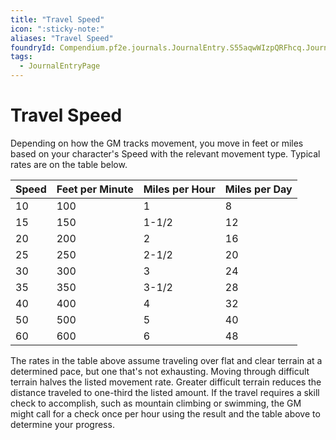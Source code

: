 ```yaml
---
title: "Travel Speed"
icon: ":sticky-note:"
aliases: "Travel Speed"
foundryId: Compendium.pf2e.journals.JournalEntry.S55aqwWIzpQRFhcq.JournalEntryPage.YVLMgNxXTUQuDJgp
tags:
  - JournalEntryPage
---
```


# Travel Speed
Depending on how the GM tracks movement, you move in feet or miles based on your character's Speed with the relevant movement type. Typical rates are on the table below.

  

| **Speed** | **Feet per Minute** | **Miles per Hour** | **Miles per Day** |
| --- | --- | --- | --- |
| 10 | 100 | 1 | 8 |
| 15 | 150 | 1-1/2 | 12 |
| 20 | 200 | 2 | 16 |
| 25 | 250 | 2-1/2 | 20 |
| 30 | 300 | 3 | 24 |
| 35 | 350 | 3-1/2 | 28 |
| 40 | 400 | 4 | 32 |
| 50 | 500 | 5 | 40 |
| 60 | 600 | 6 | 48 |

The rates in the table above assume traveling over flat and clear terrain at a determined pace, but one that's not exhausting. Moving through difficult terrain halves the listed movement rate. Greater difficult terrain reduces the distance traveled to one-third the listed amount. If the travel requires a skill check to accomplish, such as mountain climbing or swimming, the GM might call for a check once per hour using the result and the table above to determine your progress.
